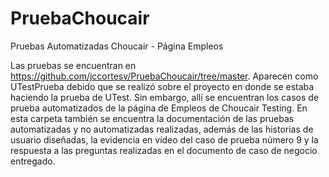# PruebaChoucair
Pruebas Automatizadas Choucair - Página Empleos

Las pruebas se encuentran en https://github.com/jccortesv/PruebaChoucair/tree/master. Aparecen como UTestPrueba debido que se realizó sobre el proyecto en donde se estaba haciendo la prueba de UTest. Sin embargo, allí se encuentran los casos de prueba automatizados de la página de Empleos de Choucair Testing. En esta carpeta también se encuentra la documentación de las pruebas automatizadas y no automatizadas realizadas, además de las historias de usuario diseñadas, la evidencia en vídeo del caso de prueba número 9 y la respuesta a las preguntas realizadas en el documento de caso de negocio entregado.
